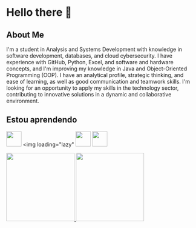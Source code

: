# Hello there 👋


## About Me

I'm a student in Analysis and Systems Development with knowledge in software development, databases, and cloud cybersecurity. I have experience with GitHub, Python, Excel, and software and hardware concepts, and I'm improving my knowledge in Java and Object-Oriented Programming (OOP). I have an analytical profile, strategic thinking, and ease of learning, as well as good communication and teamwork skills. I'm looking for an opportunity to apply my skills in the technology sector, contributing to innovative solutions in a dynamic and collaborative environment.

## Estou aprendendo

<img loading="lazy" src="https://cdn.jsdelivr.net/gh/devicons/devicon/icons/java/java-original.svg" width="40" height="40"/> <img loading="lazy" 
<img src="https://cdn.jsdelivr.net/gh/devicons/devicon@latest/icons/azure/azure-original.svg" width="40" height="40"/>
<img src="https://cdn.jsdelivr.net/gh/devicons/devicon@latest/icons/googlecloud/googlecloud-original.svg" width="40" height="40"/>


<div>
<a href="https://github.com/BiahRosa">
<img loading="lazy" height="180em" src="https://github-readme-stats.vercel.app/api/top-langs/?username=BiahRosa&layout=compact&langs_count=7&theme=dracula"/>
<img loading="lazy" height="180em" src="https://github-readme-stats.vercel.app/api?username=BiahRosa&show_icons=true&theme=dracula&include_all_commits=true&count_private=true"/>
</div>
